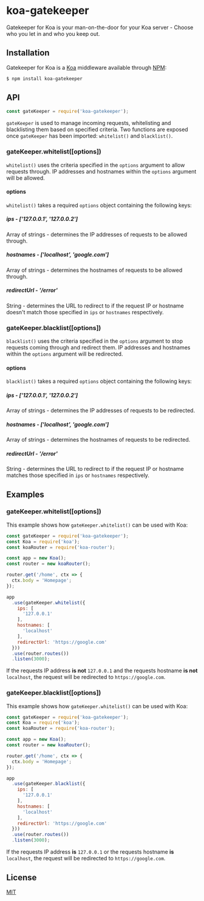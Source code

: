 # koa-gatekeeper
Gatekeeper for Koa is your man-on-the-door for your Koa server - Choose who you let in and who you keep out.

## Installation

Gatekeeper for Koa is a [Koa](https://github.com/koajs/koa) middleware available through [NPM](https://www.npmjs.com/):

```bash
$ npm install koa-gatekeeper
```

## API
```js
const gateKeeper = require('koa-gatekeeper');
```
`gateKeeper` is used to manage incoming requests, whitelisting and blacklisting them based on specified criteria. Two functions are exposed once `gateKeeper` has been imported: `whitelist()` and `blacklist()`.

### gateKeeper.whitelist([options])
`whitelist()` uses the criteria specified in the `options` argument to allow requests through. IP addresses and hostnames within the `options` argument will be allowed.

#### options
`whitelist()` takes a required `options` object containing the following keys:

##### ips - *['127.0.0.1', '127.0.0.2']*
Array of strings - determines the IP addresses of requests to be allowed through.

##### hostnames - *['localhost', 'google.com']*
Array of strings - determines the hostnames of requests to be allowed through.

##### redirectUrl - *'/error'*
String - determines the URL to redirect to if the request IP or hostname doesn't match those specified in `ips` or `hostnames` respectively.

### gateKeeper.blacklist([options])
`blacklist()` uses the criteria specified in the `options` argument to stop requests coming through and redirect them. IP addresses and hostnames within the `options` argument will be redirected.

#### options
`blacklist()` takes a required `options` object containing the following keys:

##### ips - *['127.0.0.1', '127.0.0.2']*
Array of strings - determines the IP addresses of requests to be redirected.

##### hostnames - *['localhost', 'google.com']*
Array of strings - determines the hostnames of requests to be redirected.

##### redirectUrl - *'/error'*
String - determines the URL to redirect to if the request IP or hostname matches those specified in `ips` or `hostnames` respectively.

## Examples
### gateKeeper.whitelist([options])
This example shows how `gateKeeper.whitelist()` can be used with Koa:

```js
const gateKeeper = require('koa-gatekeeper');
const Koa = require('koa');
const koaRouter = require('koa-router');

const app = new Koa();
const router = new koaRouter();

router.get('/home', ctx => {
  ctx.body = 'Homepage';
});

app
  .use(gateKeeper.whitelist({
    ips: [
      '127.0.0.1'
    ],
    hostnames: [
      'localhost'
    ],
    redirectUrl: 'https://google.com'
  }))
  .use(router.routes())
  .listen(3000);
```
If the requests IP address **is not** `127.0.0.1` and the requests hostname **is not** `localhost`, the request will be redirected to `https://google.com`.

### gateKeeper.blacklist([options])
This example shows how `gateKeeper.whitelist()` can be used with Koa:

```js
const gateKeeper = require('koa-gatekeeper');
const Koa = require('koa');
const koaRouter = require('koa-router');

const app = new Koa();
const router = new koaRouter();

router.get('/home', ctx => {
  ctx.body = 'Homepage';
});

app
  .use(gateKeeper.blacklist({
    ips: [
      '127.0.0.1'
    ],
    hostnames: [
      'localhost'
    ],
    redirectUrl: 'https://google.com'
  }))
  .use(router.routes())
  .listen(3000);
```
If the requests IP address **is** `127.0.0.1` or the requests hostname **is** `localhost`, the request will be redirected to `https://google.com`.

## License 
[MIT](https://github.com/reeceaw/koa-gatekeeper/blob/master/LICENSE)
